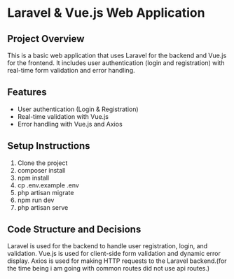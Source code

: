 # Laravel & Vue.js Web Application


## Project Overview
This is a basic web application that uses Laravel for the backend and Vue.js for the frontend. It includes user authentication (login and registration) with real-time form validation and error handling.

## Features
- User authentication (Login & Registration)
- Real-time validation with Vue.js
- Error handling with Vue.js and Axios


## Setup Instructions

1. Clone the project
2. composer install
3. npm install
4. cp .env.example .env
5. php artisan migrate
6. npm run dev
7. php artisan serve


## Code Structure and Decisions

Laravel is used for the backend to handle user registration, login, and validation.
Vue.js is used for client-side form validation and dynamic error display.
Axios is used for making HTTP requests to the Laravel backend.(for the time being i am going with common routes did not use api routes.)
